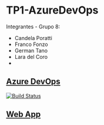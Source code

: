 # TP1-AzureDevOps

Integrantes - Grupo 8:

- Candela Poratti
- Franco Fonzo
- German Tano
- Lara del Coro
- 
## [Azure DevOps](https://dev.azure.com/francofonzo1/TP1-AzureDevOps) 

[![Build Status](https://dev.azure.com/francofonzo1/TP1-AzureDevOps/_apis/build/status/FrancoFonzo.TP1-AzureDevOps?branchName=main)](https://dev.azure.com/francofonzo1/TP1-AzureDevOps/_build/latest?definitionId=9&branchName=main)

## [Web App](https://tp1-azuredevops.azurewebsites.net/) 
